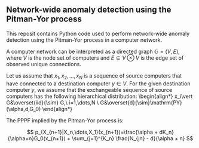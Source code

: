 ## Network-wide anomaly detection using the Pitman-Yor process

This reposit contains Python code used to perform network-wide anomaly detection using the Pitman-Yor process in a computer network. 

A computer network can be interpreted as a directed graph $\mathbb{G}=(V,E)$, where $V$ is the node set of computers and $E\subseteq V\otimes V$ is the edge set of observed unique connections. 

Let us assume that $x_1,x_2,\dots,x_N$ is a sequence of source computers that have connected to a destination computer $y\in V$. For the given destination computer $y$, we assume that the exchangeable sequence of source computers has the following hierarchical distribution:
\begin{align*}
 x_i\vert G&\overset{iid}{\sim} G,\ i=1,\dots,N \\
 G&\overset{d}{\sim}\mathrm{PY}(\alpha,d,G_0)
\end{align*}

The PPPF implied by the Pitman-Yor process is:

$$
p_{X_{n+1}|X_n,\dots,X_1}(x_{n+1})=\frac{\alpha + dK_n}{\alpha+n}G_0(x_{n+1}) + \sum_{j=1}^{K_n} \frac{N_{jn} - d}{\alpha + n}
$$

